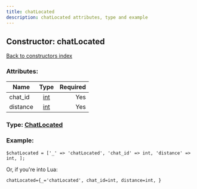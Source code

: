 ```yaml
---
title: chatLocated
description: chatLocated attributes, type and example
---
```

## Constructor: chatLocated  
[Back to constructors index](index.md)



### Attributes:

| Name     |    Type       | Required |
|----------|:-------------:|---------:|
|chat\_id|[int](../types/int.md) | Yes|
|distance|[int](../types/int.md) | Yes|



### Type: [ChatLocated](../types/ChatLocated.md)


### Example:

```
$chatLocated = ['_' => 'chatLocated', 'chat_id' => int, 'distance' => int, ];
```  

Or, if you're into Lua:  


```
chatLocated={_='chatLocated', chat_id=int, distance=int, }

```


